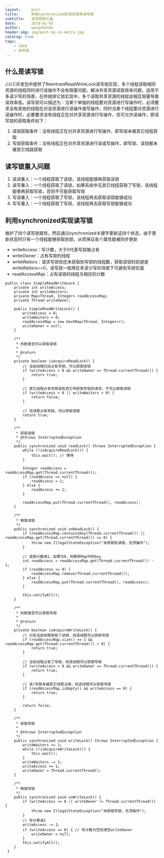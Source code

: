 ```yaml
---
layout:     post
title:      利用synchronized实现的简单读写锁
subtitle:   读写锁简化版
date:       2018-01-03
author:     wangshenbo
header-img: img/post-bg-os-metro.jpg
catalog: true
tags:
    - JAVA
    - 读写锁
---
```


## 什么是读写锁
J.U.C并发包中提供了ReentrantReadWriteLock读写锁实现，多个线程读取相同资源的线程同时进行读操作不会有阻塞问题，解决共享资源读取效率问题，适用于多读少写的场景，在传统排它锁实现中，多个读取共享资源的线程会相互阻塞导致读效率低。读写锁可以描述为：当某个单独的线程要对资源进行写操作时，必须要求没有其他的线程在对该资源进行读操作或写操作，同时当某个线程要对资源进行读操作时，必要要求没有线程正在对共享资源进行写操作，但可允许读操作，即读写锁的获取条件如下：

1. 读锁获取条件：没有线程正在对共享资源进行写操作，即写锁未被其它线程获取
2. 写锁获取条件：没有线程正在对共享资源进行读或写操作，即写锁、读锁都未被其它线路获取

## 读写锁重入问题

1. 读读重入：一个线程获取了读锁，该线程能够再获取读锁
2. 读写重入：一个线程获取了读锁，如果系统中无其它线程获取了写锁，该线程能够再获取写锁，否则不可能获取写锁
3. 写读重入：一个线程获取了写锁，该线程再去获取读锁能够成功
4. 写写重入：一个线程获取了写锁，该线程再去获取写锁能够成功


## 利用synchronized实现读写锁

维护了四个读写锁属性，然后通过synchronized关键字更新这四个状态，由于更新状态时只有一个线程能够获取到锁，从而保证各个属性能被同步更新

* writeAccess：写计数，大于0代表写锁被占有
* writeOwner：占有写锁的线程
* writeWaitors：请求写锁但还未获取到写锁的线程数，获取读锁的前提是writeWaitors==0，读写锁一般用在多读少写的场景下可避免写锁饥饿
* readAccessMap：占有读锁的线程与相应的计数

```
public class SimpleReadWriteLock {
    private int writeAccess;
    private int writeWaitors;
    private Map<Thread, Integer> readAccessMap;
    private Thread writeOwner;

    public SimpleReadWriteLock() {
        writeAccess = 0;
        writeWaitors = 0;
        readAccessMap = new HashMap<Thread, Integer>();
        writeOwner = null;
    }

    /**
     * 判断是否可以获取读锁
     * 
     * @return
     */
    private boolean isAcquireReadLock() {
        // 当前线程已经占有写锁，可以获取读锁
        if (writeAccess > 0 && writeOwner == Thread.currentThread()) {
            return true;
        }
        
        // 其它线程占有写锁或有其它待获取写锁的请求，不可以获取读锁
        if (writeAccess > 0 || writeWaitors > 0) {
            return false;
        }
        
        // 无线程占有写锁，可以获取读锁
        return true;
    }

    /**
     * 获取读锁
     * @throws InterruptedException
     */
    public synchronized void readLock() throws InterruptedException {
        while (!isAcquireReadLock()) {
            this.wait(); // 等待
        }

        Integer readAccess = readAccessMap.get(Thread.currentThread());
        if (readAccess == null) {
            readAccess = 1;
        } else {
            readAccess += 1;
        }

        readAccessMap.put(Thread.currentThread(), readAccess);
    }

    /**
     * 释放读锁
     */
    public synchronized void unReadLock() {
        if (readAccessMap.containsKey(Thread.currentThread()) || readAccessMap.get(Thread.currentThread()) <= 0) {
            throw new IllegalStateException("未获取到读锁，无须操作");
        }
        
        // 读锁计数减1，如果为0，则移除Map中的key
        int readAccess = readAccessMap.get(Thread.currentThread()) - 1;
        if (readAccess <= 0) {
            readAccessMap.remove(Thread.currentThread());
        } else {
            readAccessMap.put(Thread.currentThread(), readAccess);
        }
        
        this.notifyAll();
    }

    /**
     * 判断是否可以获取写锁
     * 
     * @return
     */
    private boolean isAcquireWriteLock() {
        // 只有当前线程获取了读锁，则该线程可以获取写锁
        if (readAccessMap.size() == 1 && readAccessMap.get(Thread.currentThread()) > 0) {
            return true;
        }
        
        // 当前线程占有了写锁，则该线程可以获取写锁
        if (writeAccess > 0 && writeOwner == Thread.currentThread()) {
            return true;
        }
        
        // 读/写锁未被其它线程占用，则该线程可以获取写锁
        if (readAccessMap.isEmpty() && writeAccess == 0) {
            return true;
        }
        
        return false;
    }

    /**
     * 获取写锁
     * 
     * @throws InterruptedException
     */
    public synchronized void writeLock() throws InterruptedException {
        writeWaitors += 1;
        while (!isAcquireWriteLock()) {
            this.wait();
        }
        writeWaitors -= 1;
        writeAccess += 1;
        writeOwner = Thread.currentThread();
    }

    /**
     * 释放写锁
     */
    public synchronized void unWriteLock() {
        if (writeAccess <= 0 || writeOwner != Thread.currentThread()) {
            throw new IllegalStateException("未获取写锁，无须操作");
        }
        // 写计算减1
        writeAccess -= 1;
        if (writeAccess == 0) { // 写计数为空则清空writeOwner
            writeOwner = null;
        }
        this.notifyAll();
    }
 }
```


